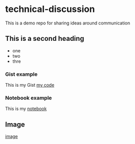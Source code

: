 # technical-discussion
This is a demo repo for sharing ideas around communication


## This is a second heading 

* one
* two
* thre

### Gist example
This is my Gist [my code](https://gist.github.com/s185227/cca87738b579f541031a1deefda70462)

### Notebook example
This is my [notebook](https://github.com/s185227/technical-discussion/blob/main/technicaldocs.ipynb)


## Image

[image](https://github.com/s185227/technical-discussion/issues/1)
